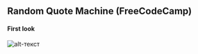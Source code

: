 ## Random Quote Machine (FreeCodeCamp)
#### First look

![alt-текст](https://raw.githubusercontent.com/serg-gavel/RandomQuoteMachine/master/RQM_v.1.0.jpg "RQM_v.1.0.jpg")
